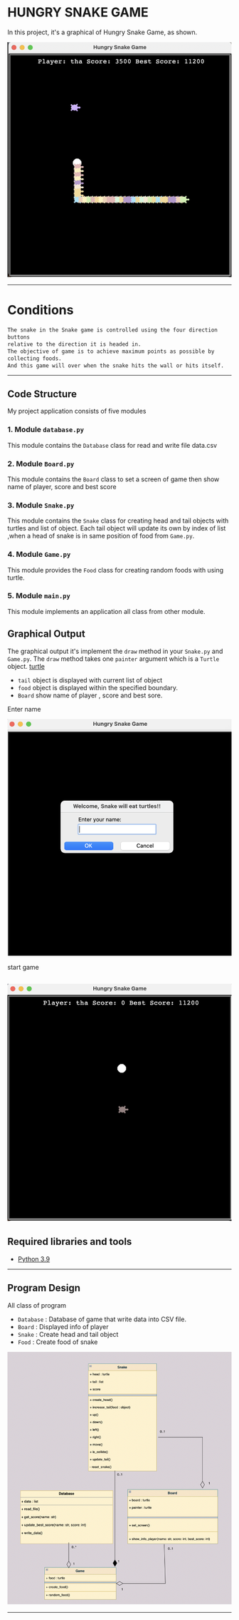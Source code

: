 # HUNGRY SNAKE GAME

In this project, it's a graphical of Hungry Snake Game, as shown.

![screen](picture/snake.png)

---
# Conditions

    The snake in the Snake game is controlled using the four direction buttons 
    relative to the direction it is headed in. 
    The objective of game is to achieve maximum points as possible by collecting foods. 
    And this game will over when the snake hits the wall or hits itself.

---
## Code Structure

My project application consists of five modules

### 1. Module `database.py`

This module contains the `Database` class for read and write file data.csv


### 2. Module `Board.py`

This module contains the `Board` class to set a screen of game then show name 
of player, score and best score


### 3. Module `Snake.py`
This module contains the `Snake` class for creating head and tail objects with
turtles and list of object.
Each tail object will update its own by index of list ,when a head of snake is 
in same position of food from `Game.py`.


### 4. Module `Game.py`
This module provides the `Food` class for creating random foods with using turtle.


### 5. Module `main.py`
This module implements an application all class from other module.


## Graphical Output

The graphical output it's implement the `draw` method in your `Snake.py` and
`Game.py`.  The `draw` method takes one `painter` argument which is a
`Turtle` object. [turtle](https://docs.python.org/3/library/turtle.html#turtle-methods)


* `tail` object is displayed with current list of object
* `food` object is displayed within the specified boundary.
* `Board` show name of player , score and best sore.

Enter name

![screen](picture/EnterName.png)

start game

![screen](picture/StartGame.png)
---

## Required libraries and tools

* [Python 3.9](https://www.python.org/downloads/)
---

## Program Design

All class of program
* `Database` : Database of game that write data into CSV file.
* `Board` : Displayed info of player 
* `Snake` : Create head and tail object
* `Food` : Create food of snake

![UML class diagram](picture/UMLClassDiagram.png)

---











   
